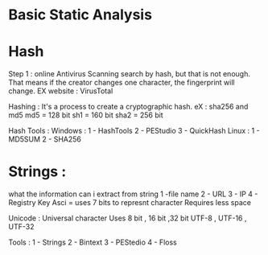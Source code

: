 # Basic Static Analysis


# Hash
Step 1 : online Antivirus Scanning
search by hash, but that is not enough. That means if the creator changes one character, the fingerprint will change.
EX website : VirusTotal

Hashing : It's a process to create a cryptographic hash. 
eX : sha256 and md5 
md5 = 128 bit
sh1 = 160 bit 
sha2 = 256 bit

Hash Tools :
  Windows  :
    1 - HashTools                   2 - PEStudio              3 - QuickHash 
  Linux :
    1 - MD5SUM                      2 - SHA256 


# Strings :
what the information can i extract from string 
1 -file name
2 - URL 
3 - IP
4 - Registry Key
Asci = uses 7 bits to represnt character
       Requires less space

Unicode : Universal character 
Uses 8 bit , 16 bit ,32 bit
    UTF-8 , UTF-16 , UTF-32
      
Tools : 
1 - Strings 
2 - Bintext 
3 - PEStedio
4 - Floss


